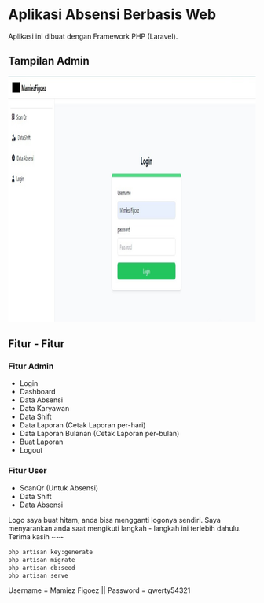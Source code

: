 # Aplikasi Absensi Berbasis Web



Aplikasi ini dibuat dengan Framework PHP (Laravel).

## Tampilan Admin
<img src="./Demo.jpeg" width="100%" height="500" />



## Fitur - Fitur
### Fitur Admin
- Login
- Dashboard
- Data Absensi
- Data Karyawan
- Data Shift
- Data Laporan (Cetak Laporan per-hari)
- Data Laporan Bulanan (Cetak Laporan per-bulan)
- Buat Laporan
- Logout

### Fitur User
- ScanQr (Untuk Absensi)
- Data Shift
- Data Absensi

Logo saya buat hitam, anda bisa mengganti logonya sendiri.
Saya menyarankan anda saat mengikuti langkah - langkah ini terlebih dahulu. Terima kasih ~~~

    php artisan key:generate
    php artisan migrate
    php artisan db:seed
    php artisan serve
    
Username = Mamiez Figoez || 
Password = qwerty54321
